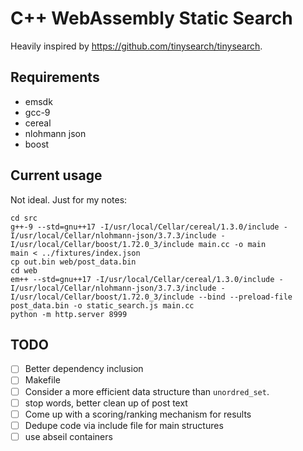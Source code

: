# C++ WebAssembly Static Search

Heavily inspired by https://github.com/tinysearch/tinysearch.

## Requirements

- emsdk
- gcc-9
- cereal
- nlohmann json
- boost

## Current usage

Not ideal. Just for my notes:

```
cd src
g++-9 --std=gnu++17 -I/usr/local/Cellar/cereal/1.3.0/include -I/usr/local/Cellar/nlohmann-json/3.7.3/include -I/usr/local/Cellar/boost/1.72.0_3/include main.cc -o main
main < ../fixtures/index.json
cp out.bin web/post_data.bin
cd web
em++ --std=gnu++17 -I/usr/local/Cellar/cereal/1.3.0/include -I/usr/local/Cellar/nlohmann-json/3.7.3/include -I/usr/local/Cellar/boost/1.72.0_3/include --bind --preload-file post_data.bin -o static_search.js main.cc
python -m http.server 8999
```


## TODO

- [ ] Better dependency inclusion
- [ ] Makefile
- [ ] Consider a more efficient data structure than `unordred_set`.
- [ ] stop words, better clean up of post text
- [ ] Come up with a scoring/ranking mechanism for results
- [ ] Dedupe code via include file for main structures
- [ ] use abseil containers

